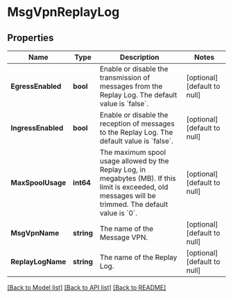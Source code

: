 # MsgVpnReplayLog

## Properties
Name | Type | Description | Notes
------------ | ------------- | ------------- | -------------
**EgressEnabled** | **bool** | Enable or disable the transmission of messages from the Replay Log. The default value is &#x60;false&#x60;. | [optional] [default to null]
**IngressEnabled** | **bool** | Enable or disable the reception of messages to the Replay Log. The default value is &#x60;false&#x60;. | [optional] [default to null]
**MaxSpoolUsage** | **int64** | The maximum spool usage allowed by the Replay Log, in megabytes (MB). If this limit is exceeded, old messages will be trimmed. The default value is &#x60;0&#x60;. | [optional] [default to null]
**MsgVpnName** | **string** | The name of the Message VPN. | [optional] [default to null]
**ReplayLogName** | **string** | The name of the Replay Log. | [optional] [default to null]

[[Back to Model list]](../README.md#documentation-for-models) [[Back to API list]](../README.md#documentation-for-api-endpoints) [[Back to README]](../README.md)

